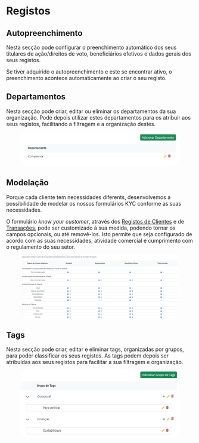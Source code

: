 # Registos

## Autopreenchimento

Nesta secção pode configurar o preenchimento automático dos seus titulares de ação/direitos de voto, beneficiários efetivos e dados gerais dos seus registos.

Se tiver adquirido o autopreenchimento e este se encontrar ativo, o preenchimento acontece automaticamente ao criar o seu registo.

## Departamentos

Nesta secção pode criar, editar ou eliminar os departamentos da sua organização. Pode depois utilizar estes departamentos para os atribuir aos seus registos, facilitando a filtragem e a organização destes.

<figure><img src="../../.gitbook/assets/departamentos.png" alt=""><figcaption></figcaption></figure>

## Modelação

Porque cada cliente tem necessidades diferents, desenvolvemos a possibilidade de modelar os nossos formulários KYC conforme as suas necessidades.

O formulário _know your customer_, através dos [Registos de Clientes](broken-reference) e de [Transações](broken-reference), pode ser customizado à sua medida, podendo tornar os campos opcionais, ou até removê-los. Isto permite que seja configurado de acordo com as suas necessidades, atividade comercial e cumprimento com o regulamento do seu setor.

<figure><img src="../../.gitbook/assets/a.jpg" alt=""><figcaption></figcaption></figure>

## Tags

Nesta secção pode criar, editar e eliminar tags, organizadas por grupos, para poder classificar os seus registos. As tags podem depois ser atribuídas aos seus registos para facilitar a sua filtragem e organização.

<figure><img src="../../.gitbook/assets/tags.png" alt="" width="563"><figcaption></figcaption></figure>
